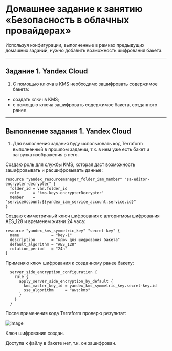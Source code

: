 # Домашнее задание к занятию «Безопасность в облачных провайдерах»

Используя конфигурации, выполненные в рамках предыдущих домашних заданий, нужно добавить возможность шифрования бакета.

---
## Задание 1. Yandex Cloud

1. С помощью ключа в KMS необходимо зашифровать содержимое бакета:

 - создать ключ в KMS;
 - с помощью ключа зашифровать содержимое бакета, созданного ранее.

--- 

## Выполнение задания 1. Yandex Cloud

1. Для выполнения задания буду использовать код Terraform выполненный в прошлом задании, т.к. в нем уже есть бакет и загрузка изображения в него.

Создаю роль для службы KMS, которая даст возможность зашифровывать и расшифровывать данные:

```
resource "yandex_resourcemanager_folder_iam_member" "sa-editor-encrypter-decrypter" {
  folder_id = var.folder_id
  role      = "kms.keys.encrypterDecrypter"
  member    = "serviceAccount:${yandex_iam_service_account.service.id}"
}
```

Создаю симметричный ключ шифрования с алгоритмом шифрования AES_128 и временем жизни 24 часа:

```
resource "yandex_kms_symmetric_key" "secret-key" {
  name              = "key-1"
  description       = "ключ для шифрования бакета"
  default_algorithm = "AES_128"
  rotation_period   = "24h"
}
```

Применяю ключ шифрования к созданному ранее бакету:

```
  server_side_encryption_configuration {
    rule {
      apply_server_side_encryption_by_default {
        kms_master_key_id = yandex_kms_symmetric_key.secret-key.id
        sse_algorithm     = "aws:kms"
      }
    }
  }
```

После применения кода Terraform проверю результат:

![image](https://github.com/user-attachments/assets/624cc6bd-05b2-4c1e-b8c2-3f9314d1ee17)


Ключ шифрования создан.

Доступа к файлу в бакете нет, т.к. он зашифрован.

